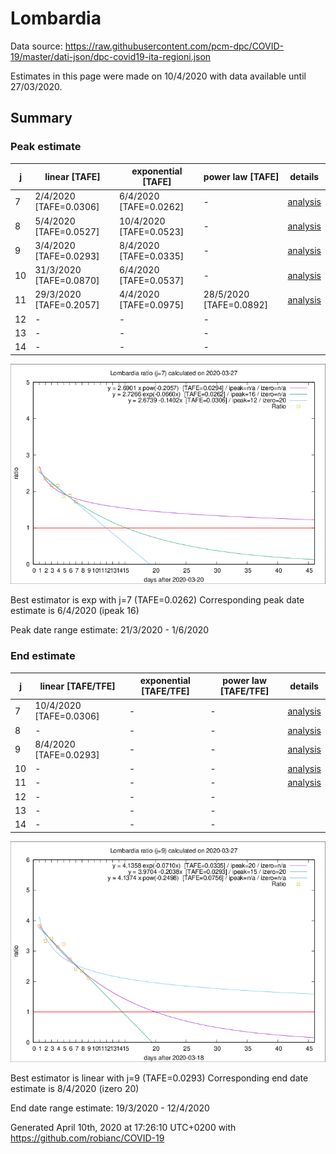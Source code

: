 # Lombardia


Data source: https://raw.githubusercontent.com/pcm-dpc/COVID-19/master/dati-json/dpc-covid19-ita-regioni.json

Estimates in this page were made on 10/4/2020 with data available until 27/03/2020.


## Summary 

### Peak estimate 
|j|linear [TAFE]|exponential [TAFE]|power law [TAFE]|details|
|---|----|-----------|---------|-------|
|7|2/4/2020 [TAFE=0.0306]|6/4/2020 [TAFE=0.0262]|-|[analysis](COVID-19_lombardia_j7_2020-03-27.md)|
|8|5/4/2020 [TAFE=0.0527]|10/4/2020 [TAFE=0.0523]|-|[analysis](COVID-19_lombardia_j8_2020-03-27.md)|
|9|3/4/2020 [TAFE=0.0293]|8/4/2020 [TAFE=0.0335]|-|[analysis](COVID-19_lombardia_j9_2020-03-27.md)|
|10|31/3/2020 [TAFE=0.0870]|6/4/2020 [TAFE=0.0537]|-|[analysis](COVID-19_lombardia_j10_2020-03-27.md)|
|11|29/3/2020 [TAFE=0.2057]|4/4/2020 [TAFE=0.0975]|28/5/2020 [TAFE=0.0892]|[analysis](COVID-19_lombardia_j11_2020-03-27.md)|
|12|-|-|-||
|13|-|-|-||
|14|-|-|-||

![best peak estimate](COVID-19_lombardia_j7_2020-03-27.png)

Best estimator is exp with j=7 (TAFE=0.0262)
Corresponding peak date estimate is 6/4/2020 (ipeak 16)


Peak date range estimate: 21/3/2020 - 1/6/2020

### End estimate 
|j|linear [TAFE/TFE]|exponential [TAFE/TFE]|power law [TAFE/TFE]|details|
|---|----|-----------|---------|-------|
|7|10/4/2020 [TAFE=0.0306]|-|-|[analysis](COVID-19_lombardia_j7_2020-03-27.md)|
|8|-|-|-|[analysis](COVID-19_lombardia_j8_2020-03-27.md)|
|9|8/4/2020 [TAFE=0.0293]|-|-|[analysis](COVID-19_lombardia_j9_2020-03-27.md)|
|10|-|-|-|[analysis](COVID-19_lombardia_j10_2020-03-27.md)|
|11|-|-|-|[analysis](COVID-19_lombardia_j11_2020-03-27.md)|
|12|-|-|-||
|13|-|-|-||
|14|-|-|-||

![best zero estimate](COVID-19_lombardia_j9_2020-03-27.png)

Best estimator is linear with j=9 (TAFE=0.0293)
Corresponding end date estimate is 8/4/2020 (izero 20)


End date range estimate: 19/3/2020 - 12/4/2020

Generated April 10th, 2020 at 17:26:10 UTC+0200 with https://github.com/robianc/COVID-19
